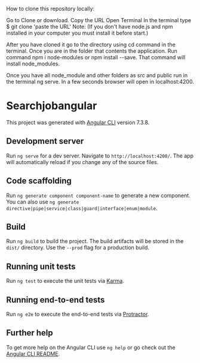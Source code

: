How to clone this repository locally:

Go to Clone or download.
Copy the URL
Open Terminal
In the terminal type $ git clone 'paste the URL'
Note: (If you don't have node.js and npm installed in your computer you must install it before start.)

After you have cloned it go to the directory using cd command in the terminal. Once you are in the folder that contents the application. Run command npm i node-modules or npm install --save. That command will install node_modules.

Once you have all node_module and other folders as src and public run in the terminal ng serve. In a few seconds browser will open in localhost:4200.



# Searchjobangular

This project was generated with [Angular CLI](https://github.com/angular/angular-cli) version 7.3.8.

## Development server

Run `ng serve` for a dev server. Navigate to `http://localhost:4200/`. The app will automatically reload if you change any of the source files.

## Code scaffolding

Run `ng generate component component-name` to generate a new component. You can also use `ng generate directive|pipe|service|class|guard|interface|enum|module`.

## Build

Run `ng build` to build the project. The build artifacts will be stored in the `dist/` directory. Use the `--prod` flag for a production build.

## Running unit tests

Run `ng test` to execute the unit tests via [Karma](https://karma-runner.github.io).

## Running end-to-end tests

Run `ng e2e` to execute the end-to-end tests via [Protractor](http://www.protractortest.org/).

## Further help

To get more help on the Angular CLI use `ng help` or go check out the [Angular CLI README](https://github.com/angular/angular-cli/blob/master/README.md).
